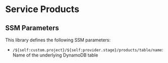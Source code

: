 # Service Products

## SSM Parameters

This library defines the following SSM parameters:

- `/${self:custom.project}/${self:provider.stage}/products/table/name`: Name of the underlying DynamoDB table
